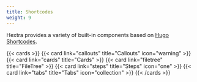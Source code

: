 ```yaml
---
title: Shortcodes
weight: 9
---
```


Hextra provides a variety of built-in components based on [Hugo Shortcodes](https://gohugo.io/content-management/shortcodes/).


{{< cards >}}
  {{< card link="callouts" title="Callouts" icon="warning" >}}
  {{< card link="cards" title="Cards" >}}
  {{< card link="filetree" title="FileTree" >}}
  {{< card link="steps" title="Steps" icon="one" >}}
  {{< card link="tabs" title="Tabs" icon="collection" >}}
{{< /cards >}}
